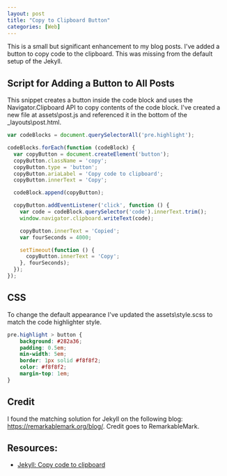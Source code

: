```yaml
---
layout: post
title: "Copy to Clipboard Button"
categories: [Web]
---
```


This is a small but significant enhancement to my blog posts. I've added a button to copy code to the clipboard. This was missing from the default setup of the Jekyll.

## Script for Adding a Button to All Posts
This snippet creates a button inside the code block and uses the Navigator.Clipboard API to copy contents of the code block. I've created a new file at assets\post.js and referenced it in the bottom of the _layouts\post.html.

```javascript
var codeBlocks = document.querySelectorAll('pre.highlight');

codeBlocks.forEach(function (codeBlock) {
  var copyButton = document.createElement('button');
  copyButton.className = 'copy';
  copyButton.type = 'button';
  copyButton.ariaLabel = 'Copy code to clipboard';
  copyButton.innerText = 'Copy';

  codeBlock.append(copyButton);

  copyButton.addEventListener('click', function () {
    var code = codeBlock.querySelector('code').innerText.trim();
    window.navigator.clipboard.writeText(code);

    copyButton.innerText = 'Copied';
    var fourSeconds = 4000;

    setTimeout(function () {
      copyButton.innerText = 'Copy';
    }, fourSeconds);
  });
});
```
## CSS
To change the default appearance I've updated the assets\style.scss to match the code highlighter style.

```css
pre.highlight > button {
    background: #282a36;
    padding: 0.5em;
    min-width: 5em;
    border: 1px solid #f8f8f2;
    color: #f8f8f2;
    margin-top: 1em;
}
```

## Credit
I found the matching solution for Jekyll on the following blog: https://remarkablemark.org/blog/. Credit goes to RemarkableMark.

## Resources:

*   [Jekyll: Copy code to clipboard](https://remarkablemark.org/blog/2021/06/01/add-copy-code-to-clipboard-button-to-jeyll-site/)
